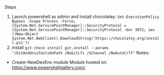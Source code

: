 Steps
1. Launch powershell as admin and install chocolatey:
`Set-ExecutionPolicy Bypass -Scope Process -Force; [System.Net.ServicePointManager]::SecurityProtocol = [System.Net.ServicePointManager]::SecurityProtocol -bor 3072; iex ((New-Object System.Net.WebClient).DownloadString('https://chocolatey.org/install.ps1'))`
1. install `git`: 
`choco install git.install --params "/GitAndUnixToolsOnPath /NoGitLfs /SChannel /NoAutoCrlf"` 
Notes:
- Create-NewDevEnv module Module hosted on: https://www.powershellgallery.com/
